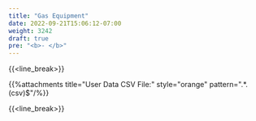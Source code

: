 ```yaml
---
title: "Gas Equipment"
date: 2022-09-21T15:06:12-07:00
weight: 3242
draft: true
pre: "<b>- </b>"
---
```


{{<line_break>}}

{{%attachments title="User Data CSV File:" style="orange" pattern=".*\.(csv)$"/%}}

{{<line_break>}}